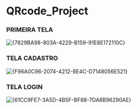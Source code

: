 # QRcode_Project

### PRIMEIRA TELA
![{7829BA98-803A-4229-B159-91E8E172110C}](https://github.com/user-attachments/assets/a9232ed0-b1d2-4184-99d8-b9459a427c0b)

### TELA CADASTRO
![{F96A0C96-2074-4212-8E4C-D7148056E521}](https://github.com/user-attachments/assets/a74f2c51-548a-4989-bdb7-3316aaa8c063)


### TELA LOGIN
![{61CC9FE7-3A5D-4B5F-BF88-7DA8B96290AE}](https://github.com/user-attachments/assets/fd0e2e89-0a4d-496c-99ff-17a71ec90427)

